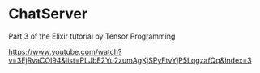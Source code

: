# ChatServer

Part 3 of the Elixir tutorial by Tensor Programming

https://www.youtube.com/watch?v=3EjRvaCOl94&list=PLJbE2Yu2zumAgKjSPyFtvYjP5LqgzafQq&index=3
